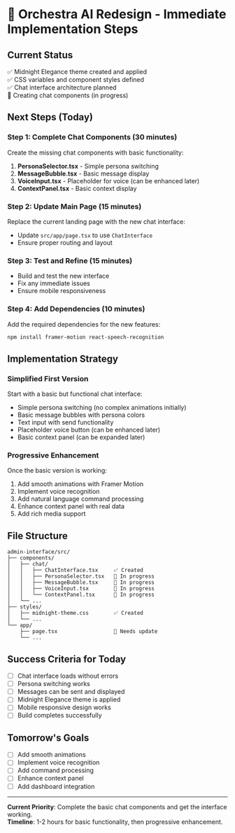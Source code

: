# 🚀 Orchestra AI Redesign - Immediate Implementation Steps

## Current Status
✅ Midnight Elegance theme created and applied  
✅ CSS variables and component styles defined  
✅ Chat interface architecture planned  
🔄 Creating chat components (in progress)  

## Next Steps (Today)

### Step 1: Complete Chat Components (30 minutes)
Create the missing chat components with basic functionality:

1. **PersonaSelector.tsx** - Simple persona switching
2. **MessageBubble.tsx** - Basic message display  
3. **VoiceInput.tsx** - Placeholder for voice (can be enhanced later)
4. **ContextPanel.tsx** - Basic context display

### Step 2: Update Main Page (15 minutes)
Replace the current landing page with the new chat interface:
- Update `src/app/page.tsx` to use `ChatInterface`
- Ensure proper routing and layout

### Step 3: Test and Refine (15 minutes)
- Build and test the new interface
- Fix any immediate issues
- Ensure mobile responsiveness

### Step 4: Add Dependencies (10 minutes)
Add the required dependencies for the new features:
```bash
npm install framer-motion react-speech-recognition
```

## Implementation Strategy

### Simplified First Version
Start with a basic but functional chat interface:
- Simple persona switching (no complex animations initially)
- Basic message bubbles with persona colors
- Text input with send functionality
- Placeholder voice button (can be enhanced later)
- Basic context panel (can be expanded later)

### Progressive Enhancement
Once the basic version is working:
1. Add smooth animations with Framer Motion
2. Implement voice recognition
3. Add natural language command processing
4. Enhance context panel with real data
5. Add rich media support

## File Structure
```
admin-interface/src/
├── components/
│   ├── chat/
│   │   ├── ChatInterface.tsx     ✅ Created
│   │   ├── PersonaSelector.tsx   🔄 In progress
│   │   ├── MessageBubble.tsx     🔄 In progress
│   │   ├── VoiceInput.tsx        🔄 In progress
│   │   └── ContextPanel.tsx      🔄 In progress
│   └── ...
├── styles/
│   ├── midnight-theme.css        ✅ Created
│   └── ...
└── app/
    ├── page.tsx                  🔄 Needs update
    └── ...
```

## Success Criteria for Today
- [ ] Chat interface loads without errors
- [ ] Persona switching works
- [ ] Messages can be sent and displayed
- [ ] Midnight Elegance theme is applied
- [ ] Mobile responsive design works
- [ ] Build completes successfully

## Tomorrow's Goals
- [ ] Add smooth animations
- [ ] Implement voice recognition
- [ ] Add command processing
- [ ] Enhance context panel
- [ ] Add dashboard integration

---

**Current Priority**: Complete the basic chat components and get the interface working.  
**Timeline**: 1-2 hours for basic functionality, then progressive enhancement. 